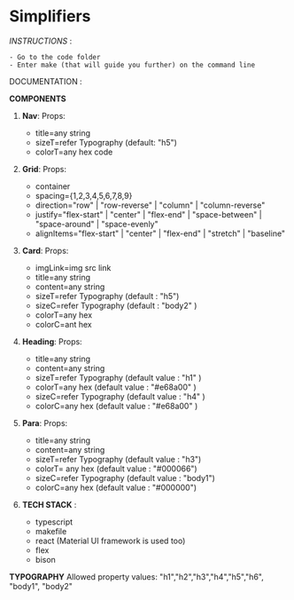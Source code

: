 # Simplifiers



*INSTRUCTIONS* :

    - Go to the code folder
    - Enter make (that will guide you further) on the command line
      
 DOCUMENTATION :

**COMPONENTS**

  1. **Nav**: 
	 Props:
        - title=any string
        - sizeT=refer Typography (default: "h5")
        - colorT=any hex code
       
  2. **Grid**:
	 Props:
	    - container
	    - spacing={1,2,3,4,5,6,7,8,9}
	    - direction="row" | "row-reverse" | "column" | "column-reverse"
	    - justify="flex-start" | "center" | "flex-end" | "space-between" | "space-around" | "space-evenly"
	    - alignItems="flex-start" | "center" | "flex-end" | "stretch" | "baseline"
  4. **Card**:
	  Props:
	  - imgLink=img src link
	  - title=any string
	  - content=any string
	  - sizeT=refer Typography (default : "h5")
	  - sizeC=refer Typography (default : "body2" )
	  - colorT=any hex 
	  - colorC=ant hex
  5. **Heading**:
      Props:
        - title=any string
        - content=any string
        - sizeT=refer Typography (default value : "h1" )
        - colorT=any hex (default value : "#e68a00" )
        - sizeC=refer Typography (default value : "h4" )
        - colorC=any hex (default value : "#e68a00" )
  5. **Para**:
      Props:
	  - title=any string
	  - content=any string
	  - sizeT=refer Typography (default value : "h3")
	  - colorT= any hex (default value : "#000066")
	  - sizeC=refer Typography (default value : "body1")
	  - colorC=any hex (default value : "#000000")

  6. **TECH STACK** :
        - typescript
        - makefile
        - react (Material UI framework is used too)
        - flex
        - bison

**TYPOGRAPHY**
Allowed property values: "h1","h2","h3","h4","h5","h6", "body1", "body2"

